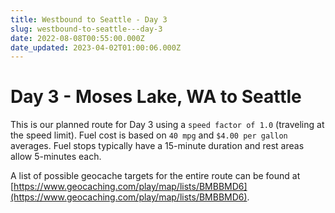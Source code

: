 ```yaml
---
title: Westbound to Seattle - Day 3
slug: westbound-to-seattle---day-3
date: 2022-08-08T00:55:00.000Z
date_updated: 2023-04-02T01:00:06.000Z
---
```


# Day 3 - Moses Lake, WA to Seattle

This is our planned route for Day 3 using a `speed factor of 1.0` (traveling at the speed limit).  Fuel cost is based on `40 mpg` and `$4.00 per gallon` averages.  Fuel stops typically have a 15-minute duration and rest areas allow 5-minutes each.

A list of possible geocache targets for the entire route can be found at [https://www.geocaching.com/play/map/lists/BMBBMD6](https://www.geocaching.com/play/map/lists/BMBBMD6).
